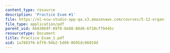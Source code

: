 ```yaml
---
content_type: resource
description: 'Practice Exam #1'
file: https://ol-ocw-studio-app-qa.s3.amazonaws.com/courses/5-12-organic-chemistry-i-spring-2003/1a7883f6bff894b25d890695dc96019d_Practice_Exam_1.pdf
file_type: application/pdf
parent_uid: 6b83069f-89f0-bb88-88d8-6f10cf79445c
resourcetype: Document
title: Practice_Exam_1.pdf
uid: 1a7883f6-bff8-94b2-5d89-0695dc96019d
---
```


